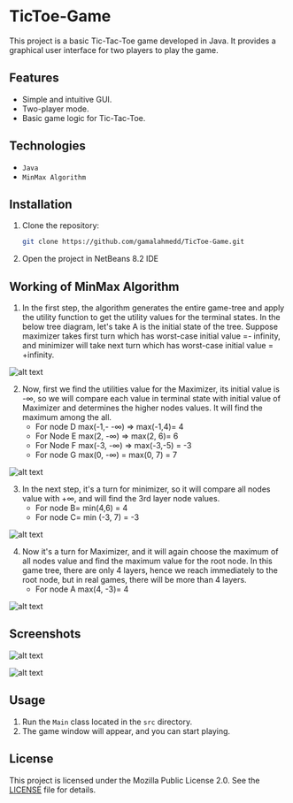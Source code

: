 # TicToe-Game
This project is a basic Tic-Tac-Toe game developed in Java. It provides a graphical user interface for two players to play the game.

## Features
- Simple and intuitive GUI.
- Two-player mode.
- Basic game logic for Tic-Tac-Toe.

## Technologies
- `Java`
- `MinMax Algorithm`

## Installation
1. Clone the repository:
    ```sh
    git clone https://github.com/gamalahmedd/TicToe-Game.git
    ```
2. Open the project in NetBeans 8.2 IDE

## Working of MinMax Algorithm
1. In the first step, the algorithm generates the entire game-tree and apply the utility function to get the utility values for the terminal states. In the below tree diagram, let's take A is the initial state of the tree. Suppose maximizer takes first turn which has worst-case initial value =- infinity, and minimizer will take next turn which has worst-case initial value = +infinity.

![alt text](https://static.javatpoint.com/tutorial/ai/images/mini-max-algorithm-in-ai-step1.png)

2. Now, first we find the utilities value for the Maximizer, its initial value is -∞, so we will compare each value in terminal state with initial value of Maximizer and determines the higher nodes values. It will find the maximum among the all.
    - For node D         max(-1,- -∞) => max(-1,4)= 4
    - For Node E         max(2, -∞) => max(2, 6)= 6
    - For Node F         max(-3, -∞) => max(-3,-5) = -3
    - For node G         max(0, -∞) = max(0, 7) = 7

![alt text](https://static.javatpoint.com/tutorial/ai/images/mini-max-algorithm-in-ai-step2.png)

3. In the next step, it's a turn for minimizer, so it will compare all nodes value with +∞, and will find the 3rd layer node values.
    - For node B= min(4,6) = 4
    - For node C= min (-3, 7) = -3

![alt text](https://static.javatpoint.com/tutorial/ai/images/mini-max-algorithm-in-ai-step3.png)

4. Now it's a turn for Maximizer, and it will again choose the maximum of all nodes value and find the maximum value for the root node. In this game tree, there are only 4 layers, hence we reach immediately to the root node, but in real games, there will be more than 4 layers.
    - For node A max(4, -3)= 4

![alt text](https://static.javatpoint.com/tutorial/ai/images/mini-max-algorithm-in-ai-step4.png)

## Screenshots
![alt text](https://serving.photos.photobox.com/29204512de3868c2c0b4cd3c468f7be928f4ed1564b2399ebd2c3886ab3c3f2711a12e0d.jpg)

![alt text](https://serving.photos.photobox.com/618213622cbf1fec9535576aa8330a2b6f899ee1ad5ada7aea59a25ce7dc1f52d8c177d4.jpg)


## Usage
1. Run the `Main` class located in the `src` directory.
2. The game window will appear, and you can start playing.

## License
This project is licensed under the Mozilla Public License 2.0. See the [LICENSE](LICENSE) file for details.